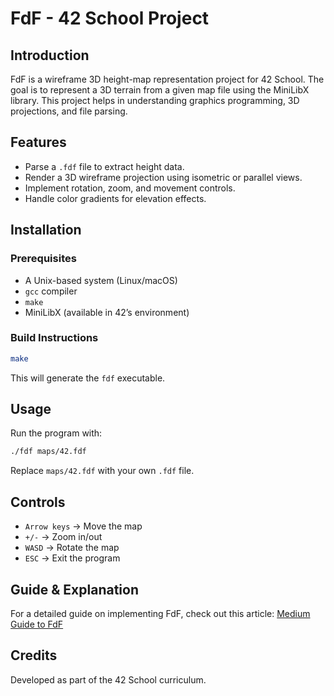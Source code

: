 # FdF - 42 School Project

## Introduction
FdF is a wireframe 3D height-map representation project for 42 School. The goal is to represent a 3D terrain from a given map file using the MiniLibX library. This project helps in understanding graphics programming, 3D projections, and file parsing.

## Features
- Parse a `.fdf` file to extract height data.
- Render a 3D wireframe projection using isometric or parallel views.
- Implement rotation, zoom, and movement controls.
- Handle color gradients for elevation effects.

## Installation
### Prerequisites
- A Unix-based system (Linux/macOS)
- `gcc` compiler
- `make`
- MiniLibX (available in 42’s environment)

### Build Instructions
```sh
make
```
This will generate the `fdf` executable.

## Usage
Run the program with:
```sh
./fdf maps/42.fdf
```
Replace `maps/42.fdf` with your own `.fdf` file.

## Controls
- `Arrow keys` → Move the map
- `+/-` → Zoom in/out
- `WASD` → Rotate the map
- `ESC` → Exit the program

## Guide & Explanation
For a detailed guide on implementing FdF, check out this article:
[Medium Guide to FdF](https://medium.com/@gamerazer007/fdf-42-guide-febb0e64da6e)

## Credits
Developed as part of the 42 School curriculum.
